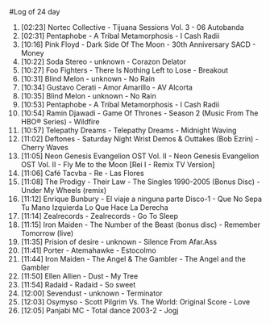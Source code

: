 #Log of 24 day

1. [02:23] Nortec Collective - Tijuana Sessions Vol. 3 - 06 Autobanda
1. [02:31] Pentaphobe - A Tribal Metamorphosis - I Cash Radii
1. [10:16] Pink Floyd - Dark Side Of The Moon - 30th Anniversary SACD - Money
1. [10:22] Soda Stereo - unknown - Corazon Delator
1. [10:27] Foo Fighters - There Is Nothing Left to Lose - Breakout
1. [10:31] Blind Melon - unknown - No Rain
1. [10:34] Gustavo Cerati - Amor Amarillo - AV Alcorta
1. [10:35] Blind Melon - unknown - No Rain
1. [10:53] Pentaphobe - A Tribal Metamorphosis - I Cash Radii
1. [10:54] Ramin Djawadi - Game Of Thrones - Season 2 (Music From The HBO® Series) - Wildfire
1. [10:57] Telepathy Dreams - Telepathy Dreams - Midnight Waving
1. [11:02] Deftones - Saturday Night Wrist Demos & Outtakes (Bob Ezrin) - Cherry Waves
1. [11:05] Neon Genesis Evangelion OST Vol. II - Neon Genesis Evangelion OST Vol. II - Fly Me to the Moon [Rei I - Remix TV Version]
1. [11:06] Café Tacvba - Re - Las Flores
1. [11:08] The Prodigy - Their Law - The Singles 1990-2005 (Bonus Disc) - Under My Wheels (remix)
1. [11:12] Enrique Bunbury - El viaje a ninguna parte Disco-1 - Que No Sepa Tu Mano Izquierda Lo Que Hace La Derecha
1. [11:14] Zealrecords - Zealrecords - Go To Sleep
1. [11:15] Iron Maiden - The Number of the Beast (bonus disc) - Remember Tomorrow (live)
1. [11:35] Prision of desire - unknown - Silence From Afar.Ass
1. [11:41] Porter - Atemahawke - Estocolmo
1. [11:44] Iron Maiden - The Angel & The Gambler - The Angel and the Gambler
1. [11:50] Ellen Allien - Dust - My Tree
1. [11:54] Radaid - Radaid - So sweet
1. [12:00] Sevendust - unknown - Terminator
1. [12:03] Osymyso - Scott Pilgrim Vs. The World: Original Score - Love
1. [12:05] Panjabi MC - Total dance 2003-2 - Jogj
